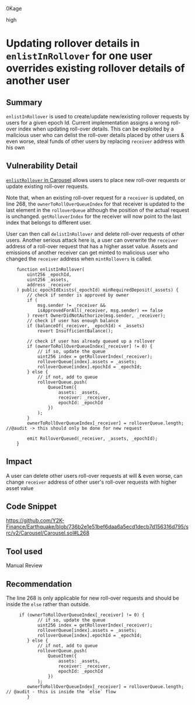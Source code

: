 0Kage

high

# Updating rollover details in `enlistInRollover` for one user overrides existing rollover details of another user

## Summary
`enlistInRollover` is used to create/update new/existing rollover requests by users for a given epoch Id. Current implementation assigns a wrong roll-over index when updating roll-over details. This can be exploited by a malicious user who can delist the roll-over details placed by other users & even worse, steal funds of other users by replacing `receiver` address with his own

## Vulnerability Detail
[`enlistRollover` in Carousel](https://github.com/Y2K-Finance/Earthquake/blob/736b2e1e51bef6daa6a5ecd1decb7d156316d795/src/v2/Carousel/Carousel.sol#L268) allows users to place new roll-over requests or update existing roll-over requests.

Note that, when an existing roll-over request for a `receiver` is updated, on line 268, the `ownerToRollOverQueueIndex` for that receiver is updated to the last element in the `rolloverQueue` although the position of the actual request is unchanged. `getRolloverIndex` for the receiver will now point to the last index that belongs to different user.

User can then call `delistInRollover` and delete roll-over requests of other users. Another serious attack here is, a user can overwrite the `receiver` address of a roll-over request that has a higher asset value. Assets and emissions of another receiver can get minted to malicious user who changed the `receiver` address when `mintRollovers` is called.

```solidity
    function enlistInRollover(
        uint256 _epochId,
        uint256 _assets,
        address _receiver
    ) public epochIdExists(_epochId) minRequiredDeposit(_assets) {
        // check if sender is approved by owner
        if (
            msg.sender != _receiver &&
            isApprovedForAll(_receiver, msg.sender) == false
        ) revert OwnerDidNotAuthorize(msg.sender, _receiver);
        // check if user has enough balance
        if (balanceOf(_receiver, _epochId) < _assets)
            revert InsufficientBalance();

        // check if user has already queued up a rollover
        if (ownerToRollOverQueueIndex[_receiver] != 0) {
            // if so, update the queue
            uint256 index = getRolloverIndex(_receiver);
            rolloverQueue[index].assets = _assets;
            rolloverQueue[index].epochId = _epochId;
        } else {
            // if not, add to queue
            rolloverQueue.push(
                QueueItem({
                    assets: _assets,
                    receiver: _receiver,
                    epochId: _epochId
                })
            );
        }
        ownerToRollOverQueueIndex[_receiver] = rolloverQueue.length; //@audit -> this should only be done for new request

        emit RolloverQueued(_receiver, _assets, _epochId);
    }
```

## Impact
A user can delete other users roll-over requests at will & even worse, can change `receiver` address of other user's roll-over requests with higher asset value

## Code Snippet
https://github.com/Y2K-Finance/Earthquake/blob/736b2e1e51bef6daa6a5ecd1decb7d156316d795/src/v2/Carousel/Carousel.sol#L268

## Tool used
Manual Review

## Recommendation
The line 268 is only applicable for new roll-over requests and should be inside the `else` rather than outside.

```solidity
     if (ownerToRollOverQueueIndex[_receiver] != 0) {
            // if so, update the queue
            uint256 index = getRolloverIndex(_receiver);
            rolloverQueue[index].assets = _assets;
            rolloverQueue[index].epochId = _epochId;
        } else {
            // if not, add to queue
            rolloverQueue.push(
                QueueItem({
                    assets: _assets,
                    receiver: _receiver,
                    epochId: _epochId
                })
            );
        ownerToRollOverQueueIndex[_receiver] = rolloverQueue.length; // @audit - this is inside the `else` flow
        }

```
